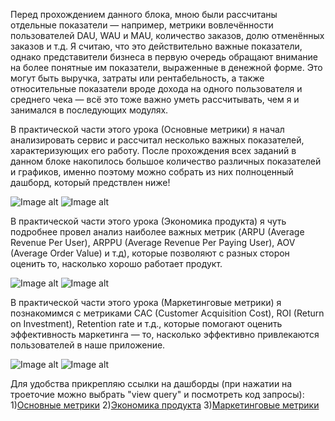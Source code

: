 Перед прохождением данного блока, мною были рассчитаны отдельные показатели — например, метрики вовлечённости пользователей DAU, WAU и MAU, количество заказов, долю отменённых заказов и т.д. Я считаю, что это действительно важные показатели, однако представители бизнеса в первую очередь обращают внимание на более понятные им показатели, выраженные в денежной форме. Это могут быть выручка, затраты или рентабельность, а также относительные показатели вроде дохода на одного пользователя и среднего чека — всё это тоже важно уметь рассчитывать, чем я и занимался в последующих модулях.

В практической части этого урока (Основные метрики) я начал анализировать сервис и рассчитал несколько важных показателей, характеризующих его работу. После прохождения всех заданий в данном блоке накопилось большое количество различных показателей и графиков, именно поэтому можно собрать из них полноценный дашборд, который предствлен ниже!

![Image alt](https://github.com/Stanislaff-666/SQL_practice/blob/main/Metrics_1_dashbord.jpg) 
![Image alt](https://github.com/Stanislaff-666/SQL_practice/blob/main/Metrics_2_dashbord.jpg ) 

В практической части этого урока (Экономика продукта) я чуть подробнее провел анализ наиболее важных метрик (ARPU (Average Revenue Per User), ARPPU (Average Revenue Per Paying User), AOV (Average Order Value) и т.д), которые позволяют с разных сторон оценить то, насколько хорошо работает продукт.

![Image alt](https://github.com/Stanislaff-666/SQL_practice/blob/main/Analytics_Metrics_1_dashbord.png) 
![Image alt](https://github.com/Stanislaff-666/SQL_practice/blob/main/Analytics_Metrics_2_dashbord.png) 

В практической части этого урока (Маркетинговые метрики) я познакомимся с метриками CAC (Customer Acquisition Cost),  ROI (Return on Investment), Retention rate и т.д., которые помогают оценить эффективность маркетинга — то, насколько эффективно привлекаются пользователей в наше приложение.

![Image alt](https://github.com/Stanislaff-666/SQL_practice/blob/main/Marketing_Metrics_1_dashbord.jpg) 
![Image alt](https://github.com/Stanislaff-666/SQL_practice/blob/main/Marketing_Metrics_2_dashbord.jpg) 

Для удобства прикрепляю ссылки на дашборды (при нажатии на троеточие можно выбрать "view query" и посмотреть код запросы): 
1)[Основные метрики](https://redash.public.karpov.courses/dashboards/2211-metrics)
2)[Экономика продукта](https://redash.public.karpov.courses/dashboards/2244-analytics-of-product-metrics)
3)[Маркетинговые метрики](https://redash.public.karpov.courses/dashboards/2273-marketing-metrics)

